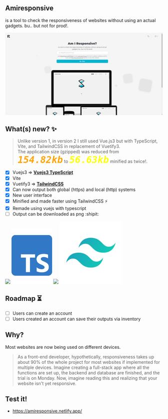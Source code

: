 ## Amiresponsive
is a tool to check the responsiveness of websites without using an actual gadgets. bu.. but not for prod!.

<img src="./src/assets/imgs/image-2.png"/>

## What(s) new? ✨

> Unlike version 1, in version 2 I still used Vue.js3 but with TypeScript, Vite, and TailwindCSS in replacement of Vuetify3. <br> The application size (gzipped) was reduced from <code style="font-size: 30px; color: orange;">***154.82kb***</code> to <code style="font-size: 30px; color: yellow;">***56.63kb***</code> minified as twice!.

- [x] Vuejs3 =>  <b style="text-decoration: underline;">Vuejs3 TypeScript</b>
- [x] Vite
- [x] Vuetify3 =>  <b style="text-decoration: underline;">TailwindCSS</b>
- [x] Can now output both global (https) and local (http) systems
- [x] New user interface
- [x] Minified and made faster using TailwindCSS :zap:
- [x] Remade using vuejs with typescript
- [ ] Output can be downloaded as png :shipit:

<div>
    <img src="https://external-content.duckduckgo.com/iu/?u=https%3A%2F%2Flogospng.org%2Fdownload%2Fvue.js%2Fvue-js-2048.png&f=1&nofb=1&ipt=680d479655f4fd80c9893dd39a3d12415e5f35edff3ff9edf38a7b680240797a&ipo=images" width="180"/>
    <img src="./src/assets/imgs/image.png" width="130" center/>
    <img src="https://vitejs.dev/logo-with-shadow.png" width="200"/>
    <img src="./src/assets/imgs/image-4.png" width="200" center/>
</div>

## Roadmap ⏳
<!-- Future Features ⏳ -->

- [ ] Users can create an account
- [ ] Users created an account can save their outputs via inventory

## Why?
Most websites are now being used on different devices.
> As a front-end developer, hypothetically, responsiveness takes up about 90% of the whole project for most websites if implemented for multiple devices. Imagine creating a full-stack app where all the functions are set up, the backend and database are finished, and the trial is on Monday. Now, imagine reading this and realizing that your website isn't yet responsive.

## Test it!

- <a href="https://amiresponsive.netlify.app/">https://amiresponsive.netlify.app/</a>

<!-- ## Run it! -->

<!-- ### to run local development apps like `http://localhost:5173/ or http://192.168.1.5:5173/ or http://127.0.0.0/`
```
git clone ${}0
yarn or npm install
yarn dev
``` -->

